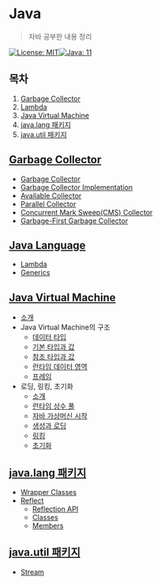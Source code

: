 # Java

> 자바 공부한 내용 정리

[![License: MIT](https://img.shields.io/badge/License-MIT-yellow.svg)](https://opensource.org/licenses/MIT)[![Java: 11](https://img.shields.io/badge/Java-11-brightgreen)](https://docs.oracle.com/en/java/javase/11/books.html)

## 목차

1. [Garbage Collector](#garbage-collector)
3. [Lambda](#lambda)
4. [Java Virtual Machine](#java-virtual-machine)
5. [java.lang 패키지](#java.lang-패키지)
5. [java.util 패키지](#java.util-패키지)

## [Garbage Collector](./GarbageCollector)

- [Garbage Collector](./GarbageCollector/1_GarbageCollector.md)
- [Garbage Collector Implementation](./GarbageCollector/2_GarbageCollectorImplementation.md)
- [Available Collector](./GarbageCollector/3_AvailableCollectors)
- [Parallel Collector](./GarbageCollector/4_ParallelCollector.md)
- [Concurrent Mark Sweep(CMS) Collector](./GarbageCollector/5_ConcurrentMarkSweepCollector.md)
- [Garbage-First Garbage Collector](./GarbageCollector/6_GarbageFirstGarbageCollector.md)

## [Java Language](./JavaLanguage)

- [Lambda](./JavaLanguage/01_Lambda.md)
-  [Generics](./JavaLanguage/02_Generics.md)

## [Java Virtual Machine](./JavaVirtualMachine)

- [소개](./JavaVirtualMachine/01_Intruduction.md)
- Java Virtual Machine의 구조
  - [데이터 타입](./JavaVirtualMachine/02_StructureOfJVM/01_DataType.md)
  - [기본 타입과 값](./JavaVirtualMachine/02_StructureOfJVM/02_PrimitiveTypesAndValues.md)
  - [참조 타입과 값](./JavaVirtualMachine/02_StructureOfJVM/03_ReferenceTypesAndValues.md)
  - [런타임 데이터 영역](./JavaVirtualMachine/02_StructureOfJVM/04_Run-TimeDataAreas.md)
  - [프레임](./JavaVirtualMachine/02_StructureOfJVM/05_Frams.md)
- 로딩, 링킹, 초기화
  - [소개](./JavaVirtualMachine/05_LoadingLinkingAndInitializing/01_Overview.md)
  - [런타임 상수 풀](./JavaVirtualMachine/05_LoadingLinkingAndInitializing/02_TheRun-TimeConstantPool.md)
  - [자바 가상머신 시작](./JavaVirtualMachine/05_LoadingLinkingAndInitializing/03_JavaVirtualMachineStartup.md)
  - [생성과 로딩](./JavaVirtualMachine/05_LoadingLinkingAndInitializing/04_CreationAndLoading.md)
  - [링킹](./JavaVirtualMachine/05_LoadingLinkingAndInitializing/05_Linking.md)
  - [초기화](./JavaVirtualMachine/05_LoadingLinkingAndInitializing/06_Initialization.md)

## [java.lang 패키지](./lang)

- [Wrapper Classes](./lang/01_WrapperClasses.md)
- [Reflect](./lang/02_Reflect)
  - [Reflection API](./lang/02_Reflect/01_Overview.md)
  - [Classes](./lang/02_Reflect/02_Classes.md)
  - [Members](./lang/02_Reflect/03_Members.md)

## [java.util 패키지](./util)

- [Stream](./util/Stream/01_Stream.md)